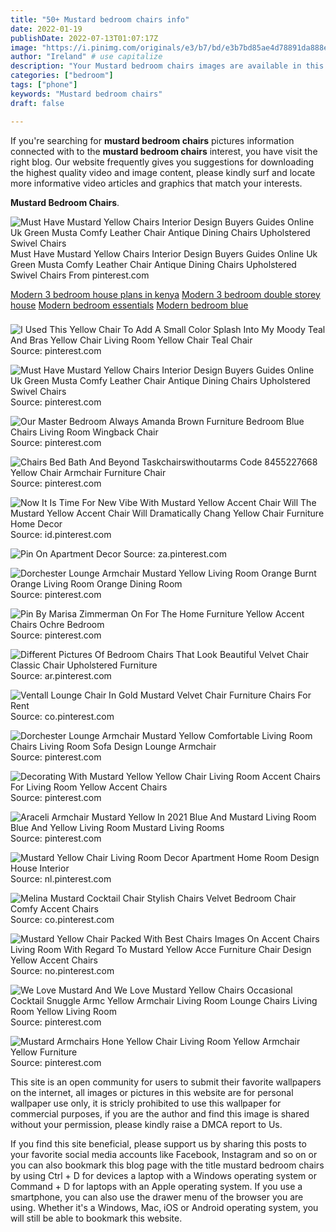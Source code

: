 ```yaml
---
title: "50+ Mustard bedroom chairs info"
date: 2022-01-19
publishDate: 2022-07-13T01:07:17Z
image: "https://i.pinimg.com/originals/e3/b7/bd/e3b7bd85ae4d78891da888e91a0c3fb3.png"
author: "Ireland" # use capitalize
description: "Your Mustard bedroom chairs images are available in this site. Mustard bedroom chairs are a topic that is being searched for and liked by netizens today. You can Find and Download the Mustard bedroom chairs files here. Get all free photos and vectors."
categories: ["bedroom"]
tags: ["phone"]
keywords: "Mustard bedroom chairs"
draft: false

---
```


If you're searching for **mustard bedroom chairs** pictures information connected with to the **mustard bedroom chairs** interest, you have visit the right  blog.  Our website frequently  gives you  suggestions  for downloading  the highest  quality video and image  content, please kindly surf and locate more informative video articles and graphics  that match your interests.

**Mustard Bedroom Chairs**. 

![Must Have Mustard Yellow Chairs Interior Design Buyers Guides Online Uk Green Musta Comfy Leather Chair Antique Dining Chairs Upholstered Swivel Chairs](https://i.pinimg.com/736x/38/ee/79/38ee790b2c2df75d647eae987894191f.jpg "Must Have Mustard Yellow Chairs Interior Design Buyers Guides Online Uk Green Musta Comfy Leather Chair Antique Dining Chairs Upholstered Swivel Chairs")
Must Have Mustard Yellow Chairs Interior Design Buyers Guides Online Uk Green Musta Comfy Leather Chair Antique Dining Chairs Upholstered Swivel Chairs From pinterest.com

[Modern 3 bedroom house plans in kenya](/modern-3-bedroom-house-plans-in-kenya/)
[Modern 3 bedroom double storey house](/modern-3-bedroom-double-storey-house/)
[Modern bedroom essentials](/modern-bedroom-essentials/)
[Modern bedroom blue](/modern-bedroom-blue/)



### 

 


![I Used This Yellow Chair To Add A Small Color Splash Into My Moody Teal And Bras Yellow Chair Living Room Yellow Chair Teal Chair](https://i.pinimg.com/736x/c9/05/92/c90592ed1c4cfda5255adc64a473e1d7.jpg "I Used This Yellow Chair To Add A Small Color Splash Into My Moody Teal And Bras Yellow Chair Living Room Yellow Chair Teal Chair")
Source: pinterest.com

 

![Must Have Mustard Yellow Chairs Interior Design Buyers Guides Online Uk Green Musta Comfy Leather Chair Antique Dining Chairs Upholstered Swivel Chairs](https://i.pinimg.com/736x/38/ee/79/38ee790b2c2df75d647eae987894191f.jpg "Must Have Mustard Yellow Chairs Interior Design Buyers Guides Online Uk Green Musta Comfy Leather Chair Antique Dining Chairs Upholstered Swivel Chairs")
Source: pinterest.com

 

![Our Master Bedroom Always Amanda Brown Furniture Bedroom Blue Chairs Living Room Wingback Chair](https://i.pinimg.com/originals/e8/46/3f/e8463f1f622109f8d39ea0f72ac06176.jpg "Our Master Bedroom Always Amanda Brown Furniture Bedroom Blue Chairs Living Room Wingback Chair")
Source: pinterest.com

 

![Chairs Bed Bath And Beyond Taskchairswithoutarms Code 8455227668 Yellow Chair Armchair Furniture Chair](https://i.pinimg.com/736x/02/81/52/028152c1dad6f4bc67bcc81ed35ded26.jpg "Chairs Bed Bath And Beyond Taskchairswithoutarms Code 8455227668 Yellow Chair Armchair Furniture Chair")
Source: pinterest.com

 

![Now It Is Time For New Vibe With Mustard Yellow Accent Chair Will The Mustard Yellow Accent Chair Will Dramatically Chang Yellow Chair Furniture Home Decor](https://i.pinimg.com/originals/8f/ef/82/8fef82a5cdc5256007629a5dcf0f66cd.jpg "Now It Is Time For New Vibe With Mustard Yellow Accent Chair Will The Mustard Yellow Accent Chair Will Dramatically Chang Yellow Chair Furniture Home Decor")
Source: id.pinterest.com

 

![Pin On Apartment Decor](https://i.pinimg.com/originals/cd/33/e0/cd33e0970f82c0bd810852454f5a79d5.png "Pin On Apartment Decor")
Source: za.pinterest.com

 

![Dorchester Lounge Armchair Mustard Yellow Living Room Orange Burnt Orange Living Room Orange Dining Room](https://i.pinimg.com/originals/13/59/94/135994a3d5f2478f4928d9329cb59273.jpg "Dorchester Lounge Armchair Mustard Yellow Living Room Orange Burnt Orange Living Room Orange Dining Room")
Source: pinterest.com

 

![Pin By Marisa Zimmerman On For The Home Furniture Yellow Accent Chairs Ochre Bedroom](https://i.pinimg.com/originals/01/da/6f/01da6ffb557bacd9e08b987f9e193799.jpg "Pin By Marisa Zimmerman On For The Home Furniture Yellow Accent Chairs Ochre Bedroom")
Source: pinterest.com

 

![Different Pictures Of Bedroom Chairs That Look Beautiful Velvet Chair Classic Chair Upholstered Furniture](https://i.pinimg.com/736x/30/50/52/305052095a7b1d2c372fba4f795b7c01.jpg "Different Pictures Of Bedroom Chairs That Look Beautiful Velvet Chair Classic Chair Upholstered Furniture")
Source: ar.pinterest.com

 

![Ventall Lounge Chair In Gold Mustard Velvet Chair Furniture Chairs For Rent](https://i.pinimg.com/736x/65/8f/3f/658f3f34812f2678e3c3075505e733dd.jpg "Ventall Lounge Chair In Gold Mustard Velvet Chair Furniture Chairs For Rent")
Source: co.pinterest.com

 

![Dorchester Lounge Armchair Mustard Yellow Comfortable Living Room Chairs Living Room Sofa Design Lounge Armchair](https://i.pinimg.com/736x/c5/12/9c/c5129cbd26ff8cc1baf58b0131deef4a.jpg "Dorchester Lounge Armchair Mustard Yellow Comfortable Living Room Chairs Living Room Sofa Design Lounge Armchair")
Source: pinterest.com

 

![Decorating With Mustard Yellow Yellow Chair Living Room Accent Chairs For Living Room Yellow Accent Chairs](https://i.pinimg.com/736x/68/13/9f/68139ff005eebaf8a0022adb14cd10ad.jpg "Decorating With Mustard Yellow Yellow Chair Living Room Accent Chairs For Living Room Yellow Accent Chairs")
Source: pinterest.com

 

![Araceli Armchair Mustard Yellow In 2021 Blue And Mustard Living Room Blue And Yellow Living Room Mustard Living Rooms](https://i.pinimg.com/originals/6d/9d/92/6d9d9229d0c79a789eebd9e7d11928f5.png "Araceli Armchair Mustard Yellow In 2021 Blue And Mustard Living Room Blue And Yellow Living Room Mustard Living Rooms")
Source: pinterest.com

 

![Mustard Yellow Chair Living Room Decor Apartment Home Room Design House Interior](https://i.pinimg.com/originals/96/92/c3/9692c338efc04c25402b3d5948db4855.jpg "Mustard Yellow Chair Living Room Decor Apartment Home Room Design House Interior")
Source: nl.pinterest.com

 

![Melina Mustard Cocktail Chair Stylish Chairs Velvet Bedroom Chair Comfy Accent Chairs](https://i.pinimg.com/originals/49/cf/e6/49cfe64b42d74826fa3399c5e9294f11.jpg "Melina Mustard Cocktail Chair Stylish Chairs Velvet Bedroom Chair Comfy Accent Chairs")
Source: co.pinterest.com

 

![Mustard Yellow Chair Packed With Best Chairs Images On Accent Chairs Living Room With Regard To Mustard Yellow Acce Furniture Chair Design Yellow Accent Chairs](https://i.pinimg.com/originals/2c/98/79/2c9879c8d341a1d6f540d47f7a029b7b.jpg "Mustard Yellow Chair Packed With Best Chairs Images On Accent Chairs Living Room With Regard To Mustard Yellow Acce Furniture Chair Design Yellow Accent Chairs")
Source: no.pinterest.com

 

![We Love Mustard And We Love Mustard Yellow Chairs Occasional Cocktail Snuggle Armc Yellow Armchair Living Room Lounge Chairs Living Room Yellow Living Room](https://i.pinimg.com/originals/46/3e/dd/463edd8acc48b6cf5a808f60b7a5024f.jpg "We Love Mustard And We Love Mustard Yellow Chairs Occasional Cocktail Snuggle Armc Yellow Armchair Living Room Lounge Chairs Living Room Yellow Living Room")
Source: pinterest.com

 

![Mustard Armchairs Hone Yellow Chair Living Room Yellow Armchair Yellow Furniture](https://i.pinimg.com/originals/e3/b7/bd/e3b7bd85ae4d78891da888e91a0c3fb3.png "Mustard Armchairs Hone Yellow Chair Living Room Yellow Armchair Yellow Furniture")
Source: pinterest.com

 

This site is an open community for users to submit their favorite wallpapers on the internet, all images or pictures in this website are for personal wallpaper use only, it is stricly prohibited to use this wallpaper for commercial purposes, if you are the author and find this image is shared without your permission, please kindly raise a DMCA report to Us.

If you find this site beneficial, please support us by sharing this posts to your favorite social media accounts like Facebook, Instagram and so on or you can also bookmark this blog page with the title mustard bedroom chairs by using Ctrl + D for devices a laptop with a Windows operating system or Command + D for laptops with an Apple operating system. If you use a smartphone, you can also use the drawer menu of the browser you are using. Whether it's a Windows, Mac, iOS or Android operating system, you will still be able to bookmark this website.

